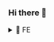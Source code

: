 
### Hi there 👋
<details>
<summary>
 💬 FE
 <br>
</summary>
 
![ts](https://img.shields.io/badge/TypeScript-007ACC?style=for-the-badge&logo=typescript&logoColor=white)
![js](https://img.shields.io/badge/JavaScript-F7DF1E?style=for-the-badge&logo=JavaScript&logoColor=white)
<br>
![react](https://img.shields.io/badge/React-20232A?style=for-the-badge&logo=react&logoColor=61DAFB)
![vue](https://img.shields.io/badge/Vue.js-35495E?style=for-the-badge&logo=vue.js&logoColor=4FC08D)
![node.js](https://img.shields.io/badge/Node.js-43853D?style=for-the-badge&logo=node.js&logoColor=white)
<br>


<details>
<summary>
 💬 BE
 <br>
</summary>

![express](https://img.shields.io/badge/Express.js-404D59?style=for-the-badge)
![mysql](https://img.shields.io/badge/MySQL-00000F?style=for-the-badge&logo=mysql&logoColor=white)
![postgresql](https://img.shields.io/badge/PostgreSQL-316192?style=for-the-badge&logo=postgresql&logoColor=white)
</details>

<details>
<summary>
 💬 and.. 
 <br>
</summary>
 
![C#](https://img.shields.io/badge/C%23-239120?style=for-the-badge&logo=c-sharp&logoColor=white)
![C](https://img.shields.io/badge/C-00599C?style=for-the-badge&logo=c&logoColor=white)
![R](https://img.shields.io/badge/R-276DC3?style=for-the-badge&logo=r&logoColor=white)
![unity](https://img.shields.io/badge/Unity-100000?style=for-the-badge&logo=unity&logoColor=white)
</details>


[![Top Langs](https://github-readme-stats.vercel.app/api/top-langs/?username=JuYoung22&layout=compact)](https://github.com/anuraghazra/github-readme-stats)

<!--
**JuYeung2/JuYeung2** is a ✨ _special_ ✨ repository because its `README.md` (this file) appears on your GitHub profile.

Here are some ideas to get you started:

- 🔭 I’m currently working on ...
- 🌱 I’m currently learning ...
- 👯 I’m looking to collaborate on ...
- 🤔 I’m looking for help with ...
- 💬 Ask me about ...
- 📫 How to reach me: ...
- 😄 Pronouns: ...
- ⚡ Fun fact: ...
-->
